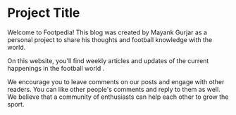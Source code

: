 
# Project Title
Welcome to Footpedia! This blog was created by Mayank Gurjar as a personal project to share his thoughts and football knowledge with the world.

On this website, you'll find weekly articles and updates of the current happenings in the football world .



We encourage you to leave comments on our posts and engage with other readers.
You can like other people's comments and reply to them as well. 
We believe that a community of enthusiasts can help each other to grow the sport.